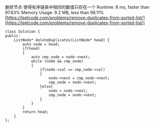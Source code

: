 删除节点 使得有序链表中相同的数值只存在一个
Runtime: 8 ms, faster than 97.63% 
Memory Usage: 9.2 MB, less than 98.11% 
[https://leetcode.com/problems/remove-duplicates-from-sorted-list/](https://leetcode.com/problems/remove-duplicates-from-sorted-list/)
```
class Solution {
public:
    ListNode* deleteDuplicates(ListNode* head) {
        auto node = head;
        if(head)
        {
            auto cmp_node = node->next;
            while (node && cmp_node)
            {
                if(node->val == cmp_node->val)
                {
                    node->next = cmp_node->next;
                    cmp_node = node->next;
                }else{
                    node = node->next;
                    cmp_node = node->next;
                }
            }
        }
        return head;
    }
};
```
